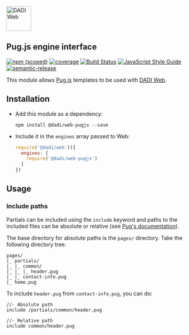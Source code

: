 <img src="https://dadi.tech/assets/products/dadi-web-full.png" alt="DADI Web" height="65"/>

## Pug.js engine interface

[![npm (scoped)](https://img.shields.io/npm/v/@dadi/web-pugjs.svg?maxAge=10800&style=flat-square)](https://www.npmjs.com/package/@dadi/web-pugjs)
[![coverage](https://img.shields.io/badge/coverage-78%25-yellow.svg?style=flat?style=flat-square)](https://github.com/dadi/web-pugjs)
[![Build Status](https://travis-ci.org/dadi/web-pugjs.svg?branch=master)](https://travis-ci.org/dadi/web-pugjs)
[![JavaScript Style Guide](https://img.shields.io/badge/code%20style-standard-brightgreen.svg?style=flat-square)](http://standardjs.com/)
[![semantic-release](https://img.shields.io/badge/%20%20%F0%9F%93%A6%F0%9F%9A%80-semantic--release-e10079.svg?style=flat-square)](https://github.com/semantic-release/semantic-release)

This module allows [Pug.js](https://pugjs.org) templates to be used with [DADI Web](https://github.com/dadi/web).

## Installation

- Add this module as a dependency:

   ```
   npm install @dadi/web-pugjs --save
   ```

- Include it in the `engines` array passed to Web:

   ```js
   require('@dadi/web')({
     engines: [
       require('@dadi/web-pugjs')
     ]
   })
   ```

## Usage

### Include paths

Partials can be included using the `include` keyword and paths to the included files can be absolute or relative (see [Pug's documentation](https://pugjs.org/language/includes.html)).

The base directory for absolute paths is the `pages/` directory. Take the following directory tree.

```
pages/
|_ partials/
|_ |_ common/
|_ |_ |_ header.pug
|_ |_ contact-info.pug
|_ home.pug
```

To include `header.pug` from `contact-info.pug`, you can do:

```pug
//- Absolute path
include /partials/common/header.pug

//- Relative path
include common/header.pug
```

